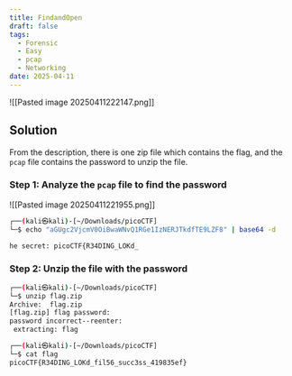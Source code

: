 ```yaml
---
title: FindandOpen
draft: false
tags:
  - Forensic
  - Easy
  - pcap
  - Networking
date: 2025-04-11
---
```

![[Pasted image 20250411222147.png]]
## Solution
From the description, there is one zip file which contains the flag, and the `pcap` file contains the password to unzip the file.

### Step 1: Analyze the `pcap` file to find the password
![[Pasted image 20250411221955.png]]

```bash
┌──(kali㉿kali)-[~/Downloads/picoCTF]
└─$ echo "aGUgc2VjcmV0OiBwaWNvQ1RGe1IzNERJTkdfTE9LZF8" | base64 -d

he secret: picoCTF{R34DING_LOKd_ 
```

### Step 2: Unzip the file with the password
```bash
┌──(kali㉿kali)-[~/Downloads/picoCTF]
└─$ unzip flag.zip                          
Archive:  flag.zip
[flag.zip] flag password: 
password incorrect--reenter: 
 extracting: flag                    

┌──(kali㉿kali)-[~/Downloads/picoCTF]
└─$ cat flag 
picoCTF{R34DING_LOKd_fil56_succ3ss_419835ef}
```
